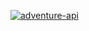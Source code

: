 [![adventure-api](https://img.shields.io/badge/dynamic/json?url=https://raw.githubusercontent.com/EventHorizonLab/KyoriAdventureDSL/master/gradle/versions.json&label=adventure%20api&query=$.adventure-api&color=blue)](https://github.com/KyoriPowered/adventure/releases/)
